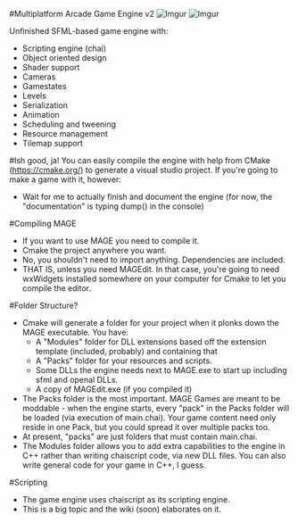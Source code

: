 #Multiplatform Arcade Game Engine v2
![Imgur](http://i.imgur.com/Qf707M2.png)
![Imgur](http://i.imgur.com/J8jh7Uo.png)

Unfinished SFML-based game engine with:
- Scripting engine (chai)
- Object oriented design
- Shader support
- Cameras
- Gamestates
- Levels
- Serialization
- Animation
- Scheduling and tweening
- Resource management
- Tilemap support

#Ish good, ja!
You can easily compile the engine with help from CMake (https://cmake.org/) to generate a visual studio project. If you're going to make a game with it, however:
- Wait for me to actually finish and document the engine (for now, the "documentation" is typing dump() in the console)

#Compiling MAGE
- If you want to use MAGE you need to compile it.
- Cmake the project anywhere you want.
- No, you shouldn't need to import anything. Dependencies are included.
- THAT IS, unless you need MAGEdit. In that case, you're going to need wxWidgets installed somewhere on your computer for Cmake to let you compile the editor.

#Folder Structure?
- Cmake will generate a folder for your project when it plonks down the MAGE executable. You have:
  - A "Modules" folder for DLL extensions based off the extension template (included, probably) and containing that
  - A "Packs" folder for your resources and scripts.
  - Some DLLs the engine needs next to MAGE.exe to start up including sfml and openal DLLs.
  - A copy of MAGEdit.exe (if you compiled it)
- The Packs folder is the most important. MAGE Games are meant to be moddable - when the engine starts, every "pack" in the Packs folder will be loaded (via execution of main.chai). Your game content need only reside in one Pack, but you could spread it over multiple packs too.
- At present, "packs" are just folders that must contain main.chai.
- The Modules folder allows you to add extra capabilities to the engine in C++ rather than writing chaiscript code, via new DLL files. You can also write general code for your game in C++, I guess.

#Scripting
- The game engine uses chaiscript as its scripting engine.
- This is a big topic and the wiki (soon) elaborates on it.
